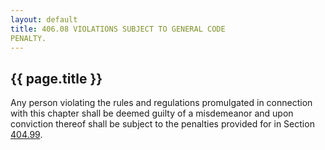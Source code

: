 ```yaml
---
layout: default 
title: 406.08 VIOLATIONS SUBJECT TO GENERAL CODE
PENALTY.
---
```


{{ page.title }}
----------------

Any person violating the rules and regulations promulgated in connection
with this chapter shall be deemed guilty of a misdemeanor and upon
conviction thereof shall be subject to the penalties provided for in
Section [404.99](1ce9ca02.html).
